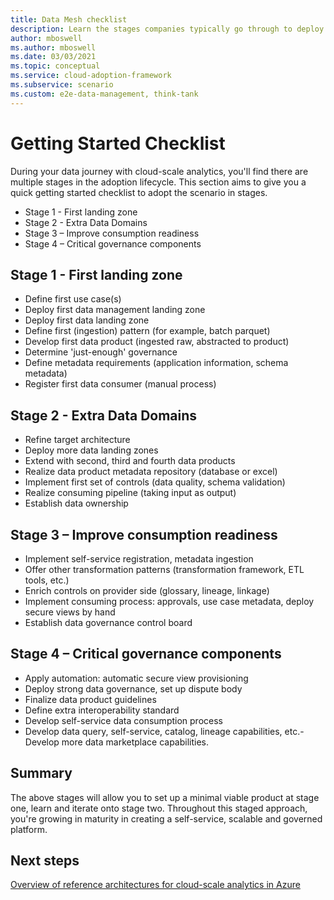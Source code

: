```yaml
---
title: Data Mesh checklist
description: Learn the stages companies typically go through to deploy a data mesh
author: mboswell
ms.author: mboswell
ms.date: 03/03/2021
ms.topic: conceptual
ms.service: cloud-adoption-framework
ms.subservice: scenario
ms.custom: e2e-data-management, think-tank
---
```


# Getting Started Checklist

During your data journey with cloud-scale analytics, you'll find there are multiple stages in the adoption lifecycle. This section aims to give you a quick getting started checklist to adopt the scenario in stages.

- Stage 1 - First landing zone
- Stage 2 - Extra Data Domains
- Stage 3 – Improve consumption readiness
- Stage 4 – Critical governance components​

## Stage 1 - First landing zone

- Define first use case(s)​
- Deploy first data management landing zone​
- Deploy first data landing zone
- Define first (ingestion) pattern (for example, batch parquet)​
- Develop first data product (ingested raw, abstracted to product)​
- Determine 'just-enough' governance​
- Define metadata requirements (application information, schema metadata)
- Register first data consumer (manual process)

## Stage 2 - Extra Data Domains

- Refine target architecture​
- Deploy more data landing zones​
- Extend with second, third and fourth data products​
- Realize data product metadata repository (database or excel)​
- Implement first set of controls (data quality, schema validation)​
- Realize consuming pipeline (taking input as output)​
- Establish data ownership​

## Stage 3 – Improve consumption readiness

- Implement self-service registration, metadata ingestion​
- Offer other transformation patterns (transformation framework, ETL tools, etc.)​
- Enrich controls on provider side (glossary, lineage, linkage)​
- Implement consuming process: approvals, use case metadata, deploy secure views by hand​
- Establish data governance control board​

## Stage 4 – Critical governance components​

- Apply automation: automatic secure view provisioning​
- Deploy strong data governance, set up dispute body​
- Finalize data product guidelines​
- Define extra interoperability standard​
- Develop self-service data consumption process​
- Develop data query, self-service, catalog, lineage capabilities, etc.​- Develop more data marketplace capabilities.​

## Summary

The above stages will allow you to set up a minimal viable product at stage one, learn and iterate onto stage two. Throughout this staged approach, you're growing in maturity in creating a self-service, scalable and governed platform.

## Next steps

[Overview of reference architectures for cloud-scale analytics in Azure](reference-architecture-overview.md)

